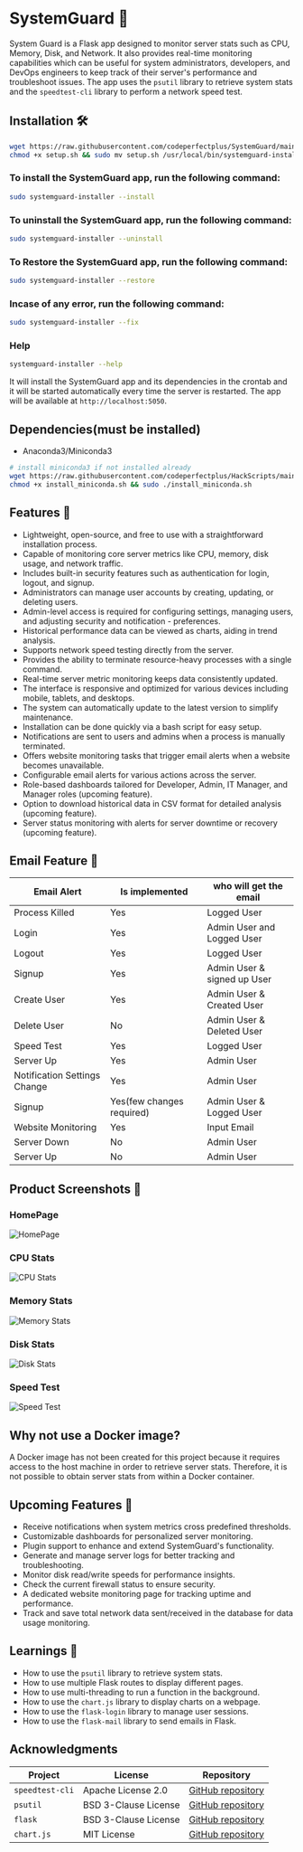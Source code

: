 # SystemGuard 💂

System Guard is a Flask app designed to monitor server stats such as CPU, Memory, Disk, and Network. It also provides real-time monitoring capabilities which can be useful for system administrators, developers, and DevOps engineers to keep track of their server's performance and troubleshoot issues. The app uses the `psutil` library to retrieve system stats and the `speedtest-cli` library to perform a network speed test.

## Installation 🛠️

```bash
wget https://raw.githubusercontent.com/codeperfectplus/SystemGuard/main/setup.sh
chmod +x setup.sh && sudo mv setup.sh /usr/local/bin/systemguard-installer
```

### To install the SystemGuard app, run the following command:

```bash
sudo systemguard-installer --install
```

### To uninstall the SystemGuard app, run the following command:

```bash
sudo systemguard-installer --uninstall
```

### To Restore the SystemGuard app, run the following command:

```bash
sudo systemguard-installer --restore
```

### Incase of any error, run the following command:

```bash
sudo systemguard-installer --fix
```


### Help
    
```bash
systemguard-installer --help
```


It will install the SystemGuard app and its dependencies in the crontab and it will be started automatically every time the server is restarted. The app will be available at `http://localhost:5050`.

## Dependencies(must be installed)

- Anaconda3/Miniconda3

```bash
# install miniconda3 if not installed already
wget https://raw.githubusercontent.com/codeperfectplus/HackScripts/main/setup/install_miniconda.sh
chmod +x install_miniconda.sh && sudo ./install_miniconda.sh
```

## Features 🚀

- Lightweight, open-source, and free to use with a straightforward installation process.
- Capable of monitoring core server metrics like CPU, memory, disk usage, and network traffic.
- Includes built-in security features such as authentication for login, logout, and signup.
- Administrators can manage user accounts by creating, updating, or deleting users.
- Admin-level access is required for configuring settings, managing users, and adjusting security and notification - preferences.
- Historical performance data can be viewed as charts, aiding in trend analysis.
- Supports network speed testing directly from the server.
- Provides the ability to terminate resource-heavy processes with a single command.
- Real-time server metric monitoring keeps data consistently updated.
- The interface is responsive and optimized for various devices including mobile, tablets, and desktops.
- The system can automatically update to the latest version to simplify maintenance.
- Installation can be done quickly via a bash script for easy setup.
- Notifications are sent to users and admins when a process is manually terminated.
- Offers website monitoring tasks that trigger email alerts when a website becomes unavailable.
- Configurable email alerts for various actions across the server.
- Role-based dashboards tailored for Developer, Admin, IT Manager, and Manager roles (upcoming feature).
- Option to download historical data in CSV format for detailed analysis (upcoming feature).
- Server status monitoring with alerts for server downtime or recovery (upcoming feature).


## Email Feature 📧

| Email Alert | Is implemented | who will get the email |
| ----------- | -------------- | ---------------------- |
| Process Killed | Yes | Logged User |
| Login | Yes | Admin User and Logged User |
| Logout | Yes | Logged User |
| Signup | Yes | Admin User & signed up User |
| Create User | Yes | Admin User & Created User |
| Delete User | No | Admin User & Deleted User |
| Speed Test | Yes | Logged User |
| Server Up | Yes | Admin User |
| Notification Settings Change | Yes | Admin User |
| Signup | Yes(few changes required) | Admin User & Logged User |
| Website Monitoring | Yes | Input Email |
| Server Down | No | Admin User |
| Server Up | No | Admin User |


## Product Screenshots 📸

### HomePage

![HomePage](/src/static/images/dashboard.png)

### CPU Stats

![CPU Stats](/src/static/images/cpu.png)

### Memory Stats

![Memory Stats](/src/static/images/memory.png)

### Disk Stats

![Disk Stats](/src/static/images/disk.png)

### Speed Test

![Speed Test](/src/static/images/speedtest.png)

## Why not use a Docker image?

A Docker image has not been created for this project because it requires access to the host machine in order to retrieve server stats. Therefore, it is not possible to obtain server stats from within a Docker container.

## Upcoming Features 📅

- Receive notifications when system metrics cross predefined thresholds.
- Customizable dashboards for personalized server monitoring.
- Plugin support to enhance and extend SystemGuard's functionality.
- Generate and manage server logs for better tracking and troubleshooting.
- Monitor disk read/write speeds for performance insights.
- Check the current firewall status to ensure security.
- A dedicated website monitoring page for tracking uptime and performance.
- Track and save total network data sent/received in the database for data usage monitoring.

## Learnings 📖

- How to use the `psutil` library to retrieve system stats.
- How to use multiple Flask routes to display different pages.
- How to use multi-threading to run a function in the background.
- How to use the `chart.js` library to display charts on a webpage.
- How to use the `flask-login` library to manage user sessions.
- How to use the `flask-mail` library to send emails in Flask.

## Acknowledgments

| Project        | License             | Repository                                      |
| -------------- | ------------------- | ----------------------------------------------- |
| `speedtest-cli`| Apache License 2.0  | [GitHub repository](https://github.com/sivel/speedtest-cli) |
| `psutil`       | BSD 3-Clause License| [GitHub repository](https://github.com/giampaolo/psutil) |
| `flask`        | BSD 3-Clause License| [GitHub repository](https://github.com/pallets/flask) |
| `chart.js`     | MIT License         | [GitHub repository](https://github.com/chartjs/Chart.js) |

